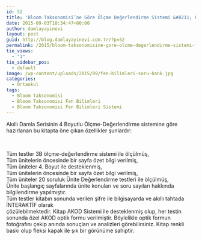 ```yaml
---
id: 52
title: 'Bloom Taksonomisi’ne Göre Ölçme Değerlendirme Sistemi &#8211; Fen Bilimleri'
date: 2015-09-03T10:34:47+00:00
author: damlayayinevi
layout: post
guid: http://blog.damlayayinevi.com.tr/?p=52
permalink: /2015/bloom-taksonomisine-gore-olcme-degerlendirme-sistemi-fen-bilimleri/
tie_views:
  - "1"
tie_sidebar_pos:
  - default
image: /wp-content/uploads/2015/09/fen-bilimleri-soru-bank.jpg
categories:
  - Ortaokul
tags:
  - Bloom Taksonomisi
  - Bloom Taksonomisi Fen Bilimleri
  - Bloom Taksonomisi Fen Bilimleri Sistemi
---
```

Akıllı Damla Serisinin 4 Boyutlu Ölçme-Değerlendirme sistemine göre hazırlanan bu kitapta öne çıkan özellikler şunlardır:<!--more-->

&nbsp;

Tüm testler 3B ölçme-değerlendirme sistemi ile ölçülmüş,  
Tüm ünitelerin öncesinde bir sayfa özet bilgi verilmiş,  
Tüm üniteler 4. Boyut ile desteklenmiş,  
Tüm ünitelerin öncesinde bir sayfa özet bilgi verilmiş,  
Tüm üniteler 20 soruluk Ünite Değerlendirme testleri ile ölçülmüş,  
Ünite başlangıç sayfalarında ünite konuları ve soru sayıları hakkında bilgilendirme yapılmıştır.  
Tüm testler kitabın sonunda verilen şifre ile bilgisayarda ve akıllı tahtada İNTERAKTİF olarak  
çözülebilmektedir. Kitap AKOD Sistemi ile desteklenmiş olup, her testin sonunda özel AKOD optik formu verilmiştir. Böylelikle optik formun fotoğrafını çekip anında sonuçları ve analizleri görebilirsiniz. Kitap renkli baskı olup fleksi kapak ile şık bir görünüme sahiptir.
